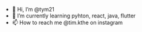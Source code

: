 - 👋 Hi, I’m @tym21
- 🌱 I’m currently learning pyhton, react, java, flutter
- 📫 How to reach me @tim.kthe on instagram

<!---
tym21/tym21 is a ✨ special ✨ repository because its `README.md` (this file) appears on your GitHub profile.
You can click the Preview link to take a look at your changes.
--->
